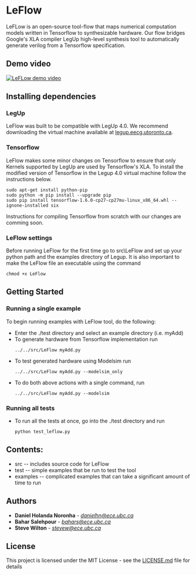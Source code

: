 
# LeFlow

LeFLow is an open-source tool-flow that maps numerical computation models written in Tensorflow
to synthesizable hardware. Our flow bridges Google's XLA compiler LegUp high-level synthesis tool to
automatically generate verilog from a Tensorflow specification.

## Demo video

[![LeFLow demo video](https://github.com/danielholanda/LeFlow/blob/master/img/LeFlow_thumbnail.png?raw=true)](https://www.youtube.com/watch?v=y76_RIyq4TM "LeFlow demo video")

## Installing dependencies

### LegUp

LeFlow was built to be compatible with LegUp 4.0. We recommend downloading the virtual machine available at [legup.eecg.utoronto.ca](http://legup.eecg.utoronto.ca/).

### Tensorflow

LeFlow makes some minor changes on Tensorflow to ensure that only Kernels supported by LegUp are used by Tensorflow's XLA. To install the modified version of Tensorflow in the Legup 4.0 virtual machine follow the instructions below.
```
sudo apt-get install python-pip
sudo python -m pip install --upgrade pip
sudo pip install tensorflow-1.6.0-cp27-cp27mu-linux_x86_64.whl --ignone-installed six
```
Instructions for compiling Tensorflow from scratch with our changes are comming soon.  

### LeFlow settings

Before running LeFlow for the first time go to src\LeFlow and set up your python path and the examples directory of Legup. It is also important to make the LeFlow file an executable using the command
```
chmod +x LeFlow
```

## Getting Started

### Running a single example

To begin running examples with LeFlow tool, do the following:
- Enter the ./test directory and select an example directory (i.e. myAdd)
- To generate hardware from Tensorflow implementation run
    ``` 
    ../../src/LeFlow myAdd.py
    ```
- To test generated hardware using Modelsim run
     ```
     ../../src/LeFlow myAdd.py --modelsim_only  
     ``` 
- To do both above actions with a single command, run 
     ``` 
     ../../src/LeFlow myAdd.py --modelsim 
     ``` 

### Running all tests

- To run all the tests at once, go into the ./test directory and run
    ``` 
    python test_leflow.py
    ``` 

## Contents:
- src -- includes source code for LeFlow
- test -- simple examples that be run to test the tool
- examples -- complicated examples that can take a significant amount of time to run 

## Authors

* **Daniel Holanda Noronha** - *danielhn@ece.ubc.ca* 
* **Bahar Salehpour** - *bahars@ece.ubc.ca* 
* **Steve Wilton** - *stevew@ece.ubc.ca* 

## License

This project is licensed under the MIT License - see the [LICENSE.md](LICENSE.md) file for details
